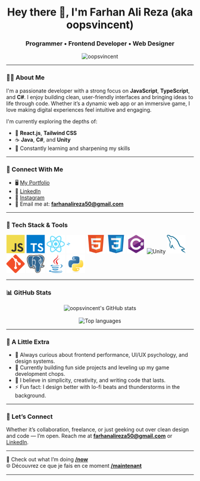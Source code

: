 <h1 align="center">Hey there 👋, I'm Farhan Ali Reza (aka oopsvincent)</h1>
<h3 align="center">Programmer • Frontend Developer • Web Designer</h3>

<p align="center">
  <img src="https://komarev.com/ghpvc/?username=oopsvincent&label=Profile%20views&color=0e75b6&style=flat" alt="oopsvincent" />
</p>

---

### 👨‍💻 About Me

I'm a passionate developer with a strong focus on **JavaScript**, **TypeScript**, and **C#**. I enjoy building clean, user-friendly interfaces and bringing ideas to life through code. Whether it’s a dynamic web app or an immersive game, I love making digital experiences feel intuitive and engaging.

I'm currently exploring the depths of:
- 🔧 **React.js**, **Tailwind CSS**
- ☕ **Java**, **C#**, and **Unity**
- 🧠 Constantly learning and sharpening my skills

---

### 🔗 Connect With Me

- 🖥️ [My Portfolio](https://farhanalireza.netlify.app)
- 💼 [LinkedIn](https://www.linkedin.com/in/farhan-ali-reza-849746345/)
- 📸 [Instagram](https://www.instagram.com/oopsvincent/)
- 📩 Email me at: **farhanalireza50@gmail.com**

---

### 🧰 Tech Stack & Tools

<p align="left">
  <img src="https://raw.githubusercontent.com/devicons/devicon/master/icons/javascript/javascript-original.svg" alt="JavaScript" width="50" />
  <img src="https://raw.githubusercontent.com/devicons/devicon/master/icons/typescript/typescript-original.svg" alt="TypeScript" width="50" />
  <img src="https://raw.githubusercontent.com/devicons/devicon/master/icons/react/react-original.svg" alt="React" width="50" />
  <img src="https://raw.githubusercontent.com/devicons/devicon/master/icons/tailwindcss/tailwindcss-original-wordmark.svg" alt="Tailwind CSS" width="50" />
  <img src="https://raw.githubusercontent.com/devicons/devicon/master/icons/html5/html5-original.svg" alt="HTML" width="50" />
  <img src="https://raw.githubusercontent.com/devicons/devicon/master/icons/css3/css3-original.svg" alt="CSS" width="50" />
  <img src="https://raw.githubusercontent.com/devicons/devicon/master/icons/csharp/csharp-original.svg" alt="C#" width="50" />
  <img src="https://cdn.jsdelivr.net/gh/devicons/devicon/icons/unity/unity-original.svg" alt="Unity" width="50" />
  <img src="https://raw.githubusercontent.com/devicons/devicon/master/icons/mysql/mysql-original.svg" alt="MySQL" width="50" />
  <img src="https://raw.githubusercontent.com/devicons/devicon/master/icons/git/git-original.svg" alt="Git" width="50" />
  <img src="https://raw.githubusercontent.com/devicons/devicon/master/icons/postgresql/postgresql-original.svg" alt="Postgres" width="50" />
  <img src="https://raw.githubusercontent.com/devicons/devicon/master/icons/java/java-original.svg" alt="Java" width="50" />
  <img src="https://raw.githubusercontent.com/devicons/devicon/master/icons/python/python-original.svg" alt="Python" width="50" />
</p>

---

### 📊 GitHub Stats

<p align="center">
  <img src="https://github-readme-stats.vercel.app/api?username=oopsvincent&show_icons=true&theme=radical" alt="oopsvincent's GitHub stats" />
  <br><br>
  <img src="https://github-readme-stats.vercel.app/api/top-langs/?username=oopsvincent&layout=compact" alt="Top languages" />
</p>

---

### 🚀 A Little Extra

- 👀 Always curious about frontend performance, UI/UX psychology, and design systems.
- 🌱 Currently building fun side projects and leveling up my game development chops.
- 🧩 I believe in simplicity, creativity, and writing code that lasts.
- ⚡ Fun fact: I design better with lo-fi beats and thunderstorms in the background.

---

### 🤝 Let’s Connect  
Whether it’s collaboration, freelance, or just geeking out over clean design and code — I’m open. Reach me at **farhanalireza50@gmail.com** or [LinkedIn](https://www.linkedin.com/in/farhan-ali-reza-849746345/).

---

📍 Check out what I’m doing [**/now**](https://gist.github.com/oopsvincent/5e3453760c3a5bd963198b2b0c00127b)  
🌐 Découvrez ce que je fais en ce moment [**/maintenant**](https://gist.github.com/oopsvincent/5e3453760c3a5bd963198b2b0c00127b)

---

<!--
Thanks for stopping by! If you scrolled this far, we should probably build something cool together someday. 😉
-->
